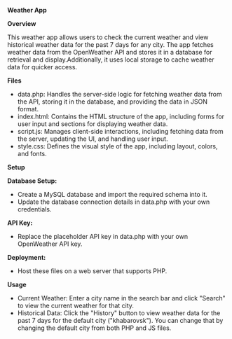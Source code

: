 **Weather App**

**Overview**

This weather app allows users to check the current weather and view historical weather data for the past 7 days for any city. The app fetches weather data from the OpenWeather API and stores it in a database for retrieval and display.Additionally, it uses local storage to cache weather data for quicker access.

**Files**

- data.php: Handles the server-side logic for fetching weather data from the API, storing it in the database, and providing the data in JSON format.
- index.html: Contains the HTML structure of the app, including forms for user input and sections for displaying weather data.
- script.js: Manages client-side interactions, including fetching data from the server, updating the UI, and handling user input.
- style.css: Defines the visual style of the app, including layout, colors, and fonts.

**Setup**

**Database Setup:**

- Create a MySQL database and import the required schema into it.
- Update the database connection details in data.php with your own credentials.
  
 **API Key:**

- Replace the placeholder API key in data.php with your own OpenWeather API key.

**Deployment:**

- Host these files on a web server that supports PHP.

**Usage**

- Current Weather:
    Enter a city name in the search bar and click "Search" to view the current weather for that city.
- Historical Data:
    Click the "History" button to view weather data for the past 7 days for the default city ("khabarovsk"). You can change that by changing the default city from both PHP and JS files.

